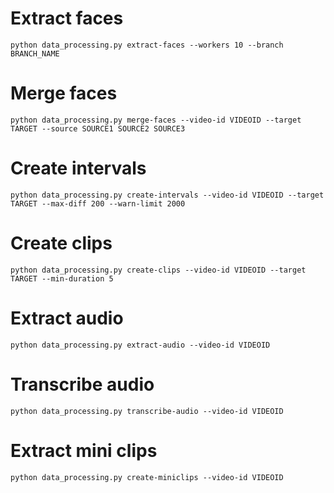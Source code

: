 # Extract faces

```
python data_processing.py extract-faces --workers 10 --branch BRANCH_NAME
```

# Merge faces

```
python data_processing.py merge-faces --video-id VIDEOID --target TARGET --source SOURCE1 SOURCE2 SOURCE3
```

# Create intervals

```
python data_processing.py create-intervals --video-id VIDEOID --target TARGET --max-diff 200 --warn-limit 2000
```

# Create clips

```
python data_processing.py create-clips --video-id VIDEOID --target TARGET --min-duration 5
```

# Extract audio

```
python data_processing.py extract-audio --video-id VIDEOID
```

# Transcribe audio

```
python data_processing.py transcribe-audio --video-id VIDEOID
```

# Extract mini clips

```
python data_processing.py create-miniclips --video-id VIDEOID
```
